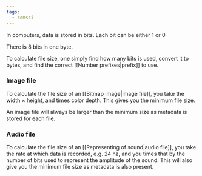 ```yaml
---
tags:
  - comsci
---
```


In computers, data is stored in bits. Each bit can be either 1 or 0

There is 8 bits in one byte.

To calculate file size, one simply find how many bits is used, convert it to bytes, and find the correct [[Number prefixes|prefix]] to use.

### Image file

To calculate the file size of an [[Bitmap image|image file]], you take the width $\times$ height, and times color depth. This gives you the minimum file size.

An image file will always be larger than the minimum size as metadata is stored for each file.

### Audio file

To calculate the file size of an [[Representing of sound|audio file]], you take the rate at which data is recorded, e.g. 24 hz, and you times that by the number of bits used to represent the amplitude of the sound. This will also give you the minimum file size as metadata is also present.